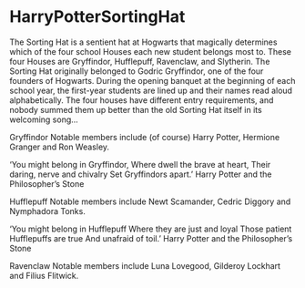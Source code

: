 # HarryPotterSortingHat
The Sorting Hat is a sentient hat at Hogwarts that magically determines which of the four school Houses each new student belongs most to. These four Houses are Gryffindor, Hufflepuff, Ravenclaw, and Slytherin. The Sorting Hat originally belonged to Godric Gryffindor, one of the four founders of Hogwarts.
 During the opening banquet at the beginning of each school year, the first-year students are lined up and their names read aloud alphabetically. 
The four houses have different entry requirements, and nobody summed them up better than the old Sorting Hat itself in its welcoming song...

Gryffindor
Notable members include (of course) Harry Potter, Hermione Granger and Ron Weasley.

‘You might belong in Gryffindor,
Where dwell the brave at heart,
Their daring, nerve and chivalry
Set Gryffindors apart.’
Harry Potter and the Philosopher’s Stone

Hufflepuff
Notable members include Newt Scamander, Cedric Diggory and Nymphadora Tonks.

‘You might belong in Hufflepuff
Where they are just and loyal
Those patient Hufflepuffs are true
And unafraid of toil.’
Harry Potter and the Philosopher’s Stone

Ravenclaw
Notable members include Luna Lovegood, Gilderoy Lockhart and Filius Flitwick.






